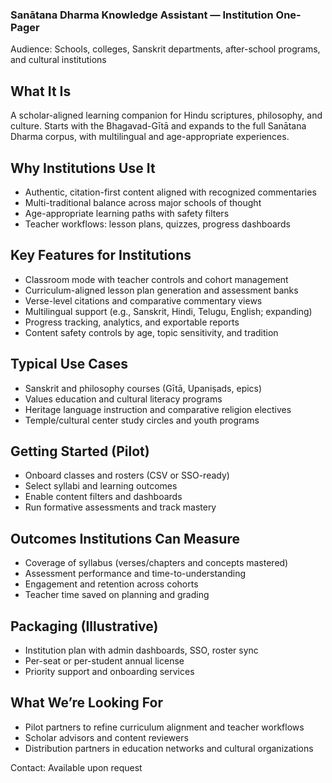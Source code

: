 ### Sanātana Dharma Knowledge Assistant — Institution One-Pager

Audience: Schools, colleges, Sanskrit departments, after-school programs, and cultural institutions

## What It Is
A scholar-aligned learning companion for Hindu scriptures, philosophy, and culture. Starts with the Bhagavad-Gītā and expands to the full Sanātana Dharma corpus, with multilingual and age-appropriate experiences.

## Why Institutions Use It
- Authentic, citation-first content aligned with recognized commentaries
- Multi-traditional balance across major schools of thought
- Age-appropriate learning paths with safety filters
- Teacher workflows: lesson plans, quizzes, progress dashboards

## Key Features for Institutions
- Classroom mode with teacher controls and cohort management
- Curriculum-aligned lesson plan generation and assessment banks
- Verse-level citations and comparative commentary views
- Multilingual support (e.g., Sanskrit, Hindi, Telugu, English; expanding)
- Progress tracking, analytics, and exportable reports
- Content safety controls by age, topic sensitivity, and tradition

## Typical Use Cases
- Sanskrit and philosophy courses (Gītā, Upaniṣads, epics)
- Values education and cultural literacy programs
- Heritage language instruction and comparative religion electives
- Temple/cultural center study circles and youth programs

## Getting Started (Pilot)
- Onboard classes and rosters (CSV or SSO-ready)
- Select syllabi and learning outcomes
- Enable content filters and dashboards
- Run formative assessments and track mastery

## Outcomes Institutions Can Measure
- Coverage of syllabus (verses/chapters and concepts mastered)
- Assessment performance and time-to-understanding
- Engagement and retention across cohorts
- Teacher time saved on planning and grading

## Packaging (Illustrative)
- Institution plan with admin dashboards, SSO, roster sync
- Per-seat or per-student annual license
- Priority support and onboarding services

## What We’re Looking For
- Pilot partners to refine curriculum alignment and teacher workflows
- Scholar advisors and content reviewers
- Distribution partners in education networks and cultural organizations

Contact: Available upon request





